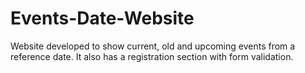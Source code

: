 # Events-Date-Website
 Website developed to show current, old and upcoming events from a reference date. It also has a registration section with form validation.


